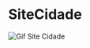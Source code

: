 # SiteCidade

![Gif Site Cidade](https://github.com/MatheusRodriguesSilva/SiteCidade/blob/main/Cidade%20Github.gif)
